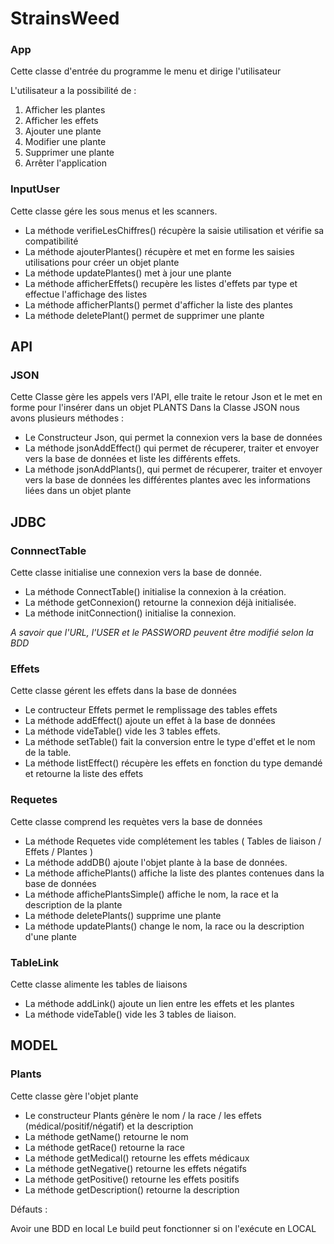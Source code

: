 # StrainsWeed

### App

Cette classe d'entrée du programme le menu et dirige l'utilisateur

L'utilisateur a la possibilité de : 
1. Afficher les plantes
2. Afficher les effets
3. Ajouter une plante
4. Modifier une plante
5. Supprimer une plante
6. Arrêter l'application

### InputUser 

Cette classe gére les sous menus et les scanners.

* La méthode verifieLesChiffres() récupère la saisie utilisation et vérifie sa compatibilité
* La méthode ajouterPlantes() récupère et met en forme les saisies utilisations pour créer un objet plante
* La méthode updatePlantes() met à jour une plante
* La méthode afficherEffets() recupère les listes d'effets par type et effectue l'affichage des listes
* La méthode afficherPlants() permet d'afficher la liste des plantes
* La méthode deletePlant() permet de supprimer une plante

## API

### JSON

Cette Classe gère les appels vers l'API, elle traite le retour Json et le met en forme pour l'insérer dans un objet PLANTS
Dans la Classe JSON nous avons plusieurs méthodes : 
* Le Constructeur Json, qui permet la connexion vers la base de données
* La méthode jsonAddEffect() qui permet de récuperer, traiter et envoyer vers la base de données et liste les différents effets.
* La méthode jsonAddPlants(), qui permet de récuperer, traiter et envoyer vers la base de données les différentes plantes avec les informations liées dans un objet plante


## JDBC

### ConnnectTable

Cette classe initialise une connexion vers la base de donnée.

* La méthode ConnectTable() initialise la connexion à la création. 
* La méthode getConnexion() retourne la connexion déjà initialisée.
* La méthode initConnection() initialise la connexion.

 *A savoir que l'URL, l'USER et le PASSWORD peuvent être modifié selon la BDD* 

### Effets

Cette classe gérent les effets dans la base de données

* Le contructeur Effets permet le remplissage des tables effets
* La méthode addEffect() ajoute un effet à la base de données
* La méthode videTable() vide les 3 tables effets.
* La méthode setTable() fait la conversion entre le type d'effet et le nom de la table.
* La méthode listEffect() récupère les effets en fonction du type demandé et retourne la liste des effets

### Requetes

Cette classe comprend les requètes vers la base de données

* La méthode Requetes vide complétement les tables ( Tables de liaison / Effets / Plantes )
* La méthode addDB() ajoute l'objet plante à la base de données.
* La méthode affichePlants() affiche la liste des plantes contenues dans la base de données
* La méthode affichePlantsSimple() affiche le nom, la race et la description de la plante
* La méthode deletePlants() supprime une plante
* La méthode updatePlants() change le nom, la race ou la description d'une plante

### TableLink

Cette classe alimente les tables de liaisons

* La méthode addLink() ajoute un lien entre les effets et les plantes
* La méthode videTable() vide les 3 tables de liaison. 

## MODEL

### Plants

Cette classe gère l'objet plante

* Le constructeur Plants génère le nom / la race / les effets (médical/positif/négatif) et la description
* La méthode getName() retourne le nom
* La méthode getRace() retourne la race
* La méthode getMedical() retourne les effets médicaux
* La méthode getNegative() retourne les effets négatifs
* La méthode getPositive() retourne les effets positifs
* La méthode getDescription() retourne la description

Défauts : 

Avoir une  BDD en local
Le build peut fonctionner si on l'exécute en LOCAL
